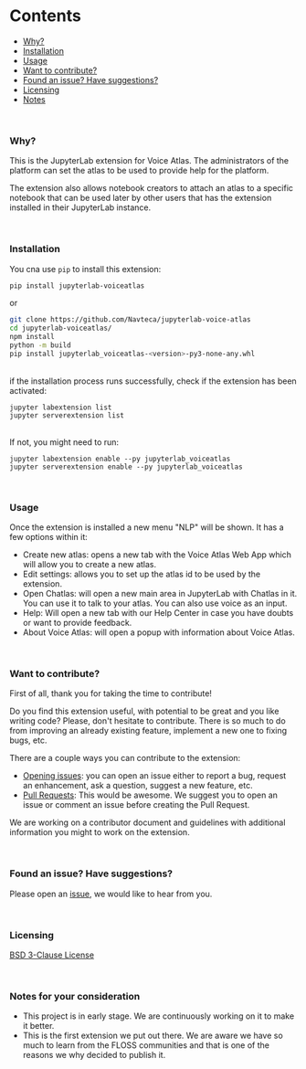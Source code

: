 # Contents

- [Why?](#why)
- [Installation](#installation)
- [Usage](#usage)
- [Want to contribute?](#want-to-contribute)
- [Found an issue? Have suggestions?](#found-an-issue-have-suggestions)
- [Licensing](#licensing)
- [Notes](#notes-for-your-consideration)

<br/>

### Why?

This is the JupyterLab extension for Voice Atlas. The administrators of the platform can set the atlas to be used to provide help for the platform.

The extension also allows notebook creators to attach an atlas to a specific notebook that can be used later by other users that has the extension installed in their JupyterLab instance.

<br/>

### Installation

You cna use `pip` to install this extension:

```bash
pip install jupyterlab-voiceatlas
```

or

```bash
git clone https://github.com/Navteca/jupyterlab-voice-atlas
cd jupyterlab-voiceatlas/
npm install
python -m build
pip install jupyterlab_voiceatlas-<version>-py3-none-any.whl
```

<br/>
if the installation process runs successfully, check if the extension has been activated:

```
jupyter labextension list
jupyter serverextension list
```

<br/>
If not, you might need to run:

```
jupyter labextension enable --py jupyterlab_voiceatlas
jupyter serverextension enable --py jupyterlab_voiceatlas
```

<br/>

### Usage

Once the extension is installed a new menu "NLP" will be shown. It has a few options within it:

- Create new atlas: opens a new tab with the Voice Atlas Web App which will allow you to create a new atlas.
- Edit settings: allows you to set up the atlas id to be used by the extension.
- Open Chatlas: will open a new main area in JupyterLab with Chatlas in it. You can use it to talk to your atlas. You can also use voice as an input.
- Help: Will open a new tab with our Help Center in case you have doubts or want to provide feedback.
- About Voice Atlas: will open a popup with information about Voice Atlas.

<br/>

### Want to contribute?

First of all, thank you for taking the time to contribute!

Do you find this extension useful, with potential to be great and you like writing code? Please, don't hesitate to contribute. There is so much to do from improving an already existing feature, implement a new one to fixing bugs, etc.

There are a couple ways you can contribute to the extension:

- [Opening issues](https://github.com/Navteca/jupyterlab-voiceatlas/issues): you can open an issue either to report a bug, request an enhancement, ask a question, suggest a new feature, etc.
- [Pull Requests](https://github.com/Navteca/jupyterlab-voiceatlas/pulls): This would be awesome. We suggest you to open an issue or comment an issue before creating the Pull Request.

We are working on a contributor document and guidelines with additional information you might to work on the extension.

<br/>

### Found an issue? Have suggestions?

Please open an [issue](https://github.com/Navteca/jupyterlab-voiceatlas/issues), we would like to hear from you.

<br/>

### Licensing

[BSD 3-Clause License](LICENSE)

<br/>

### Notes for your consideration

- This project is in early stage. We are continuously working on it to make it better.
- This is the first extension we put out there. We are aware we have so much to learn from the FLOSS communities and that is one of the reasons we why decided to publish it.
